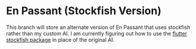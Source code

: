 # En Passant (Stockfish Version)

This branch will store an alternate version of En Passant that uses stockfish
rather than my custom AI. I am currently figuring out how to use the [flutter stockfish package](https://github.com/ArjanAswal/Stockfish)
in place of the original AI.
